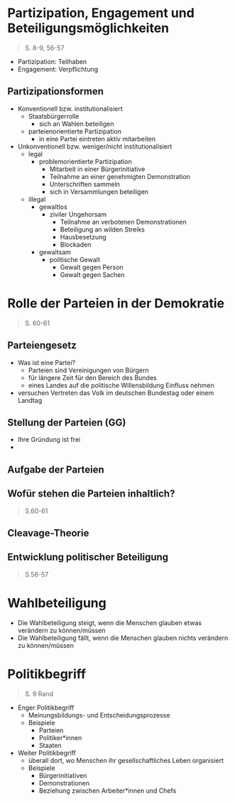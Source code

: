 # Partizipation, Engagement und Beteiligungsmöglichkeiten
> S. 8-9, 56-57
+ Partizipation: Teilhaben
+ Engagement: Verpflichtung
## Partizipationsformen
+ Konventionell bzw. institutionalisiert
	+ Staatsbürgerrolle
		+ sich an Wahlen beteiligen
	+ parteienorientierte Partizipation
		+ in eine Partei eintreten aktiv mitarbeiten
+ Unkonventionell bzw. weniger/nicht institutionalisiert
	+ legal
		+ problemorientierte Partizipation
			+ Mitarbeit in einer Bürgerinitiative
			+ Teilnahme an einer genehmigten Demonstration
			+ Unterschriften sammeln
			+ sich in Versammlungen beteiligen
	+ illegal
		+ gewaltlos
			+ ziviler Ungehorsam
				+ Teilnahme an verbotenen Demonstrationen
				+ Beteiligung an wilden Streiks
				+ Hausbesetzung
				+ Blockaden
		+ gewaltsam
			+ politische Gewalt
				+ Gewalt gegen Person
				+ Gewalt gegen Sachen
# Rolle der Parteien in der Demokratie
> S. 60-61
## Parteiengesetz
+  Was ist eine Partei?
	+ Parteien sind Vereinigungen von Bürgern
	+ für längere Zeit für den Bereich des Bundes
	+ eines Landes auf die politische Willensbildung Einfluss nehmen
+ versuchen Vertreten das Volk im deutschen Bundestag oder einem Landtag
## Stellung der Parteien (GG)
+ Ihre Gründung ist frei
+ 
## Aufgabe der Parteien
## Wofür stehen die Parteien inhaltlich?
> S.60-61
## Cleavage-Theorie
## Entwicklung politischer Beteiligung
> S.56-57
# Wahlbeteiligung
+ Die Wahlbeteiligung steigt, wenn die Menschen glauben etwas verändern zu können/müssen
+ Die Wahlbeteiligung fällt, wenn die Menschen glauben nichts verändern zu können/müssen
# Politikbegriff
> S. 9 Rand
+ Enger Politikbegriff
	+ Meinungsbildungs- und Entscheidungsprozesse
	+ Beispiele
		+ Parteien
		+ Politiker\*innen
		+ Staaten
+ Weiter Politikbegriff
	+ überall dort, wo Menschen ihr gesellschaftliches Leben organisiert
	+ Beispiele
		+ Bürgerinitiativen
		+ Demonstrationen
		+ Beziehung zwischen Arbeiter\*innen und Chefs